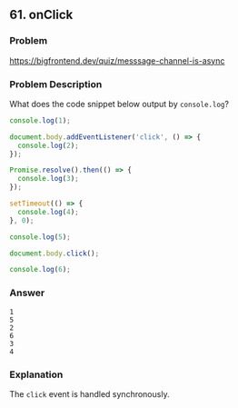 ## 61. onClick

### Problem

https://bigfrontend.dev/quiz/messsage-channel-is-async

### Problem Description

What does the code snippet below output by `console.log`?

```js
console.log(1);

document.body.addEventListener('click', () => {
  console.log(2);
});

Promise.resolve().then(() => {
  console.log(3);
});

setTimeout(() => {
  console.log(4);
}, 0);

console.log(5);

document.body.click();

console.log(6);
```

### Answer

```
1
5
2
6
3
4
```

### Explanation

The `click` event is handled synchronously.
